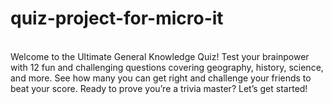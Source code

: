 # quiz-project-for-micro-it
<br>
Welcome to the Ultimate General Knowledge Quiz!
Test your brainpower with 12 fun and challenging questions covering geography, history, science, and more. See how many you can get right and challenge your friends to beat your score. Ready to prove you’re a trivia master? Let’s get started!

